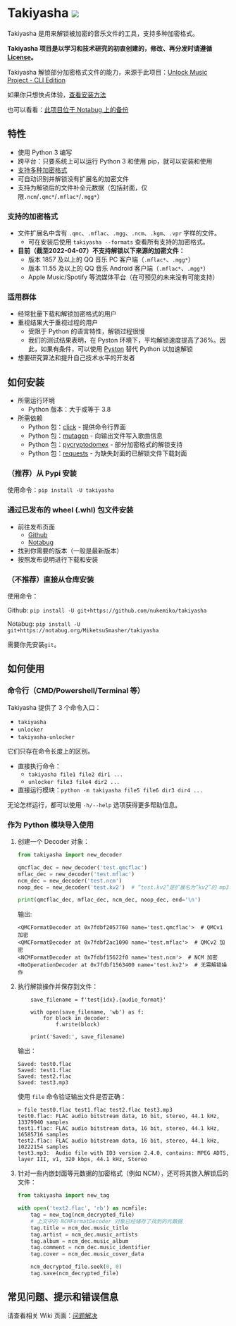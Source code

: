 # Takiyasha ![](https://img.shields.io/badge/Python-3.8+-blue)

Takiyasha 是用来解锁被加密的音乐文件的工具，支持多种加密格式。

**Takiyasha 项目是以学习和技术研究的初衷创建的，修改、再分发时请遵循 [License](https://github.com/nukemiko/takiyasha/blob/master/LICENSE)。**

Takiyasha 解锁部分加密格式文件的能力，来源于此项目：[Unlock Music Project - CLI Edition](https://github.com/unlock-music/cli)

如果你只想快点体验，[查看安装方法](#how_to_install)

也可以看看：[此项目位于 Notabug 上的备份](https://notabug.org/MiketsuSmasher/takiyasha)

## 特性

- 使用 Python 3 编写
- 跨平台：只要系统上可以运行 Python 3 和使用 pip，就可以安装和使用
- [支持多种加密格式](#supported_encrypt_format)
- 可自动识别并解锁没有扩展名的加密文件
- 支持为解锁后的文件补全元数据（包括封面，仅限`.ncm`/`.qmc*`/`.mflac*`/`.mgg*`）

### <span id="supported_encrypt_format">支持的加密格式</span>

- 文件扩展名中含有 `.qmc`、`.mflac`、`.mgg`、`.ncm`、`.kgm`、`.vpr` 字样的文件。
    - 可在安装后使用 `takiyasha --formats` 查看所有支持的加密格式。
- **目前（截至2022-04-07）不支持解锁以下来源的加密文件：**
    - 版本 1857 及以上的 QQ 音乐 PC 客户端（`.mflac*`、`.mgg*`）
    - 版本 11.55 及以上的 QQ 音乐 Android 客户端（`.mflac*`、`.mgg*`）
    - Apple Music/Spotify 等流媒体平台（在可预见的未来没有可能支持）

### 适用群体

- 经常批量下载和解锁加密格式的用户
- 重视结果大于重视过程的用户
    - 受限于 Python 的语言特性，解锁过程很慢
    - 我们的测试结果表明，在 Pyston 环境下，平均解锁速度提高了36%。因此，如果有条件，可以使用 [Pyston](https://github.com/pyston/pyston) 替代 Python 以加速解锁
- 想要研究算法和提升自己技术水平的开发者

## <span id="how_to_install">如何安装</span>

- 所需运行环境
    - Python 版本：大于或等于 3.8
- 所需依赖
    - Python 包：[click](https://pypi.org/project/click/) - 提供命令行界面
    - Python 包：[mutagen](https://pypi.org/project/mutagen/) - 向输出文件写入歌曲信息
    - Python 包：[pycryptodomex](https://pypi.org/project/pycryptodomex/) - 部分加密格式的解锁支持
    - Python 包：[requests](https://pypi.org/project/requests/) - 为缺失封面的已解锁文件下载封面

### （推荐）从 Pypi 安装

使用命令：`pip install -U takiyasha`

### 通过已发布的 wheel (.whl) 包文件安装

- 前往发布页面
    - [Github](https://github.com/nukemiko/takiyasha/releases)
    - [Notabug](https://notabug.org/MiketsuSmasher/takiyasha/releases)
- 找到你需要的版本（一般是最新版本）
- 按照发布说明进行下载和安装

### （不推荐）直接从仓库安装

使用命令：

Github: `pip install -U git+https://github.com/nukemiko/takiyasha`

Notabug: `pip install -U git+https://notabug.org/MiketsuSmasher/takiyasha`

需要你先安装`git`。

## 如何使用

### 命令行（CMD/Powershell/Terminal 等）

Takiyasha 提供了 3 个命令入口：
- `takiyasha`
- `unlocker`
- `takiyasha-unlocker`

它们只存在命令长度上的区别。

- 直接执行命令：
    - `takiyasha file1 file2 dir1 ...`
    - `unlocker file3 file4 dir2 ...`
- 直接运行模块：`python -m takiyasha file5 file6 dir3 dir4 ...`

无论怎样运行，都可以使用 `-h/--help` 选项获得更多帮助信息。

### 作为 Python 模块导入使用

1. 创建一个 Decoder 对象：

    ```python
    from takiyasha import new_decoder

    qmcflac_dec = new_decoder('test.qmcflac')
    mflac_dec = new_decoder('test.mflac')
    ncm_dec = new_decoder('test.ncm')
    noop_dec = new_decoder('test.kv2')  # “test.kv2”是扩展名为“kv2”的 mp3 文件

    print(qmcflac_dec, mflac_dec, ncm_dec, noop_dec, end='\n')
    ```

    输出:

    ```text
    <QMCFormatDecoder at 0x7fdbf2057760 name='test.qmcflac'>  # QMCv1 加密
    <QMCFormatDecoder at 0x7fdbf2ac1090 name='test.mflac'>  # QMCv2 加密
    <NCMFormatDecoder at 0x7fdbf15622f0 name='test.ncm'>  # NCM 加密
    <NoOperationDecoder at 0x7fdbf1563400 name='test.kv2'>  # 无需解锁操作
    ```

2. 执行解锁操作并保存到文件：

    ```python建议重新下载和解锁。io_format
        save_filename = f'test{idx}.{audio_format}'

        with open(save_filename, 'wb') as f:
            for block in decoder:
                f.write(block)

        print('Saved:', save_filename)
    ```

    输出：

    ```text
    Saved: test0.flac
    Saved: test1.flac
    Saved: test2.flac
    Saved: test3.mp3
    ```

    使用 `file` 命令验证输出文件是否正确：

    ```text
    > file test0.flac test1.flac test2.flac test3.mp3
    test0.flac: FLAC audio bitstream data, 16 bit, stereo, 44.1 kHz, 13379940 samples
    test1.flac: FLAC audio bitstream data, 16 bit, stereo, 44.1 kHz, 16585716 samples
    test2.flac: FLAC audio bitstream data, 16 bit, stereo, 44.1 kHz, 10222154 samples
    test3.mp3:  Audio file with ID3 version 2.4.0, contains: MPEG ADTS, layer III, v1, 320 kbps, 44.1 kHz, Stereo
    ```

3. 针对一些内嵌封面等元数据的加密格式（例如 NCM），还可将其嵌入解锁后的文件：

    ```python
    from takiyasha import new_tag

    with open('text2.flac', 'rb') as ncmfile:
        tag = new_tag(ncm_decrypted_file)
        # 上文中的 NCMFormatDecoder 对象已经储存了找到的元数据
        tag.title = ncm_dec.music_title
        tag.artist = ncm_dec.music_artists
        tag.album = ncm_dec.music_album
        tag.comment = ncm_dec.music_identifier
        tag.cover = ncm_dec.music_cover_data

        ncm_decrypted_file.seek(0, 0)
        tag.save(ncm_decrypted_file)
    ```

## 常见问题、提示和错误信息

请查看相关 Wiki 页面：[问题解决](https://github.com/nukemiko/takiyasha/wiki/%E9%97%AE%E9%A2%98%E8%A7%A3%E5%86%B3)

